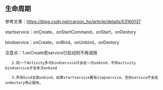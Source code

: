 ## 生命周期
参考文章：https://blog.csdn.net/carson_ho/article/details/53160137

startservice：onÇreate，onStartCommand，onStart，onDestory

bindservice：onCreate，onBind，onUnbind，onDestory

注意点：1.onCreate若service已启动则不再调用

       2.同一个Activity多次bindservice只会走一次unbind，不同activity bindservice才会多次onbind
       
       3.所有bind全部unbind，如果startservice要有stopservice，否则service不会走ondestory停止服务。
       
### 
